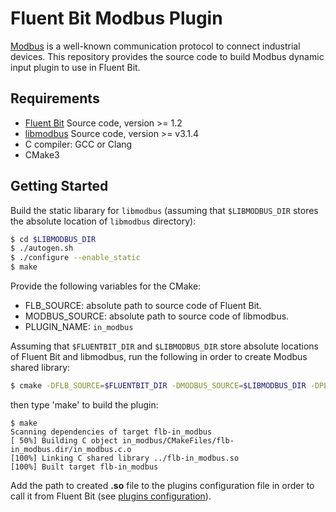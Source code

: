 # Fluent Bit Modbus Plugin

[Modbus](https://en.wikipedia.org/wiki/Modbus) is a well-known communication protocol to connect industrial devices. This repository provides the source code to build Modbus dynamic input plugin to use in Fluent Bit.

## Requirements

- [Fluent Bit](https://fluentbit.io) Source code, version >= 1.2
- [libmodbus](https://github.com/stephane/libmodbus) Source code, version >= v3.1.4
- C compiler: GCC or Clang
- CMake3

## Getting Started

Build the static libarary for `libmodbus` (assuming that `$LIBMODBUS_DIR` stores the absolute location of `libmodbus` directory):

```bash
$ cd $LIBMODBUS_DIR
$ ./autogen.sh
$ ./configure --enable_static
$ make
```

Provide the following variables for the CMake:

- FLB\_SOURCE: absolute path to source code of Fluent Bit.
- MODBUS\_SOURCE: absolute path to source code of libmodbus.
- PLUGIN\_NAME: `in_modbus`

Assuming that `$FLUENTBIT_DIR` and `$LIBMODBUS_DIR` store absolute locations of Fluent Bit and libmodbus, run the following in order to create Modbus shared library:

```bash
$ cmake -DFLB_SOURCE=$FLUENTBIT_DIR -DMODBUS_SOURCE=$LIBMODBUS_DIR -DPLUGIN_NAME=in_modbus ../
```

then type 'make' to build the plugin:

```
$ make
Scanning dependencies of target flb-in_modbus
[ 50%] Building C object in_modbus/CMakeFiles/flb-in_modbus.dir/in_modbus.c.o
[100%] Linking C shared library ../flb-in_modbus.so
[100%] Built target flb-in_modbus
```

Add the path to created __.so__ file to the plugins configuration file in order to call it from Fluent Bit (see [plugins configuration](https://github.com/fluent/fluent-bit/blob/master/conf/plugins.conf)).
